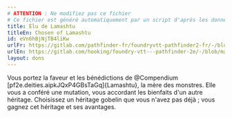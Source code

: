 ```yaml
---
# ATTENTION : Ne modifiez pas ce fichier
# Ce fichier est généré automatiquement par un script d'après les données du module Foundry VTT officiel et de sa traduction
title: Élu de Lamashtu
titleEn: Chosen of Lamashtu
id: eVn6hBjNjTB4liKw
urlFr: https://gitlab.com/pathfinder-fr/foundryvtt-pathfinder2-fr/-/blob/master/data/feats/eVn6hBjNjTB4liKw.htm
urlEn: https://gitlab.com/hooking/foundry-vtt---pathfinder-2e/-/blob/master/packs/data/feats.db/chosen-of-lamashtu.json
layout: dons
---
```

Vous portez la faveur et les bénédictions de @Compendium [pf2e.deities.aipkJQxP4GBsTaGq]{Lamashtu}, la mère des monstres. Elle vous a conféré une mutation, vous accordant les bienfaits d'un autre héritage. Choisissez un héritage gobelin que vous n'avez pas déjà ; vous gagnez cet héritage et ses avantages.
